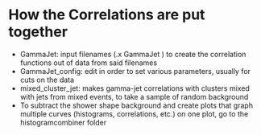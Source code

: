 # How the Correlations are put together
- GammaJet: input filenames (.x GammaJet <file names>) to create the correlation functions out of data from said filenames
- GammaJet_config: edit in order to set various parameters, usually for cuts on the data
- mixed_cluster_jet: makes gamma-jet correlations with clusters mixed with jets from mixed events, to take a sample of random background
- To subtract the shower shape background and create plots that graph multiple curves (histograms, correlations, etc.) on one plot, go to the histogramcombiner folder
